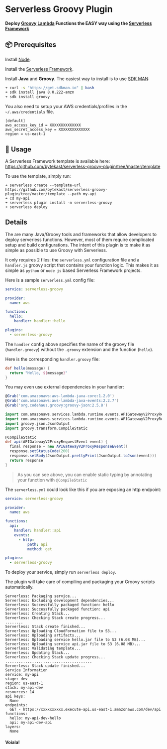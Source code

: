 # Serverless Groovy Plugin

#### Deploy [Groovy](http://groovy-lang.org/) [Lambda](https://aws.amazon.com/lambda/) Functions the EASY way using the [Serverless Framework](https://serverless.com/)

## 📦 Prerequisites

Install [Node](https://www.npmjs.com/get-npm).

Install the [Serverless Framework](https://serverless.com/framework/).

Install **Java** and **Groovy**. The easiest way to install is to use [SDK MAN](https://sdkman.io/):

```bash
➜ curl -s "https://get.sdkman.io" | bash
➜ sdk install java 8.0.222-amzn
➜ sdk install groovy
```

You also need to setup your AWS credentials/profiles in the `~/.aws/credentials` file.

```
[default]
aws_access_key_id = XXXXXXXXXXXXXX
aws_secret_access_key = XXXXXXXXXXXXXX
region = us-east-1
```

## 🛵 Usage

A Serverless Framework template is available here: https://github.com/bytekast/serverless-groovy-plugin/tree/master/template

To use the template, simply run:
```
➜ serverless create --template-url https://github.com/bytekast/serverless-groovy-plugin/tree/master/template --path my-api
➜ cd my-api
➜ serverless plugin install -n serverless-groovy
➜ serverless deploy 
```

## Details

The are many Java/Groovy tools and frameworks that allow developers to deploy serverless functions. However, most of them require complicated setup and build configurations. The intent of this plugin is to make it as simple as possible to use Groovy with Serverless.

It only requires 2 files: the `serverless.yml` configuration file and a `handler.js` groovy script that contains your function logic. This makes it as simple as `python` or `node js` based Serverless Framework projects.

Here is a sample `serverless.yml` config file:

```yaml
service: serverless-groovy

provider:
  name: aws

functions:
  hello:
    handler: handler::hello

plugins:
  - serverless-groovy

```

The `handler` config above specifies the name of the groovy file (`handler.groovy`) without the `.groovy` extension and the function (`hello`).

Here is the corresponding `handler.groovy` file:

```groovy
def hello(message) {
  return "Hello, ${message}"
}
```

You may even use external dependencies in your handler:

```groovy
@Grab('com.amazonaws:aws-lambda-java-core:1.2.0')
@Grab('com.amazonaws:aws-lambda-java-events:2.2.7')
@Grab('org.codehaus.groovy:groovy-json:2.5.8')

import com.amazonaws.services.lambda.runtime.events.APIGatewayV2ProxyRequestEvent
import com.amazonaws.services.lambda.runtime.events.APIGatewayV2ProxyResponseEvent
import groovy.json.JsonOutput
import groovy.transform.CompileStatic

@CompileStatic
def api(APIGatewayV2ProxyRequestEvent event) {
  final response = new APIGatewayV2ProxyResponseEvent()
  response.setStatusCode(200)
  response.setBody(JsonOutput.prettyPrint(JsonOutput.toJson(event)))
  return response
}
```

> As you can see above, you can enable static typing by annotating your function with `@CompileStatic`

The `serverless.yml` could look like this if you are exposing an http endpoint:

```yaml
service: serverless-groovy

provider:
  name: aws

functions:
  api:
    handler: handler::api
    events:
      - http:
          path: api
          method: get

plugins:
  - serverless-groovy

```


To deploy your service, simply run `serverless deploy`.

The plugin will take care of compiling and packaging your Groovy scripts automatically.

```
Serverless: Packaging service...
Serverless: Excluding development dependencies...
Serverless: Successfully packaged function: hello
Serverless: Successfully packaged function: api
Serverless: Creating Stack...
Serverless: Checking Stack create progress...
........
Serverless: Stack create finished...
Serverless: Uploading CloudFormation file to S3...
Serverless: Uploading artifacts...
Serverless: Uploading service hello.jar file to S3 (6.08 MB)...
Serverless: Uploading service api.jar file to S3 (6.08 MB)...
Serverless: Validating template...
Serverless: Updating Stack...
Serverless: Checking Stack update progress...
.......................................
Serverless: Stack update finished...
Service Information
service: my-api
stage: dev
region: us-east-1
stack: my-api-dev
resources: 14
api keys:
  None
endpoints:
  GET - https://xxxxxxxxxx.execute-api.us-east-1.amazonaws.com/dev/api
functions:
  hello: my-api-dev-hello
  api: my-api-dev-api
layers:
  None
```

#### Voiala!
